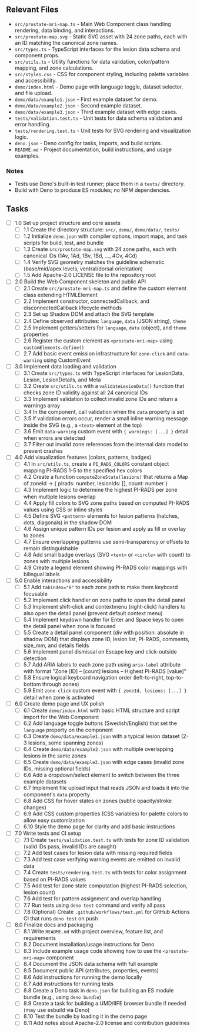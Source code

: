 ## Relevant Files

- `src/prostate-mri-map.ts` - Main Web Component class handling rendering, data binding, and interactions.
- `src/prostate-map.svg` - Static SVG asset with 24 zone paths, each with an ID matching the canonical zone names.
- `src/types.ts` - TypeScript interfaces for the lesion data schema and component props.
- `src/utils.ts` - Utility functions for data validation, color/pattern mapping, and zone calculations.
- `src/styles.css` - CSS for component styling, including palette variables and accessibility.
- `demo/index.html` - Demo page with language toggle, dataset selector, and file upload.
- `demo/data/example1.json` - First example dataset for demo.
- `demo/data/example2.json` - Second example dataset.
- `demo/data/example3.json` - Third example dataset with edge cases.
- `tests/validation.test.ts` - Unit tests for data schema validation and error handling.
- `tests/rendering.test.ts` - Unit tests for SVG rendering and visualization logic.
- `deno.json` - Deno config for tasks, imports, and build scripts.
- `README.md` - Project documentation, build instructions, and usage examples.

### Notes

- Tests use Deno's built-in test runner; place them in a `tests/` directory.
- Build with Deno to produce ES modules; no NPM dependencies.

## Tasks

- [ ] 1.0 Set up project structure and core assets
  - [ ] 1.1 Create the directory structure: `src/`, `demo/`, `demo/data/`, `tests/`
  - [ ] 1.2 Initialize `deno.json` with compiler options, import maps, and task scripts for build, test, and bundle
  - [ ] 1.3 Create `src/prostate-map.svg` with 24 zone paths, each with canonical IDs (1Av, 1Ad, 1Bv, 1Bd, ..., 4Cv, 4Cd)
  - [ ] 1.4 Verify SVG geometry matches the guideline schematic (base/mid/apex levels, ventral/dorsal orientation)
  - [ ] 1.5 Add Apache-2.0 LICENSE file to the repository root

- [ ] 2.0 Build the Web Component skeleton and public API
  - [ ] 2.1 Create `src/prostate-mri-map.ts` and define the custom element class extending HTMLElement
  - [ ] 2.2 Implement constructor, connectedCallback, and disconnectedCallback lifecycle methods
  - [ ] 2.3 Set up Shadow DOM and attach the SVG template
  - [ ] 2.4 Define observed attributes: `language`, `data` (JSON string), `theme`
  - [ ] 2.5 Implement getters/setters for `language`, `data` (object), and `theme` properties
  - [ ] 2.6 Register the custom element as `<prostate-mri-map>` using `customElements.define()`
  - [ ] 2.7 Add basic event emission infrastructure for `zone-click` and `data-warning` using CustomEvent

- [ ] 3.0 Implement data loading and validation
  - [ ] 3.1 Create `src/types.ts` with TypeScript interfaces for LesionData, Lesion, LesionDetails, and Meta
  - [ ] 3.2 Create `src/utils.ts` with a `validateLesionData()` function that checks zone ID validity against all 24 canonical IDs
  - [ ] 3.3 Implement validation to collect invalid zone IDs and return a warnings array
  - [ ] 3.4 In the component, call validation when the `data` property is set
  - [ ] 3.5 If validation errors occur, render a small inline warning message inside the SVG (e.g., a `<text>` element at the top)
  - [ ] 3.6 Emit `data-warning` custom event with `{ warnings: [...] }` detail when errors are detected
  - [ ] 3.7 Filter out invalid zone references from the internal data model to prevent crashes

- [ ] 4.0 Add visualization features (colors, patterns, badges)
  - [ ] 4.1 In `src/utils.ts`, create a `PI_RADS_COLORS` constant object mapping PI-RADS 1-5 to the specified hex colors
  - [ ] 4.2 Create a function `computeZoneState(lesions)` that returns a Map of zoneId → { pirads: number, lesionIds: [], count: number }
  - [ ] 4.3 Implement logic to determine the highest PI-RADS per zone when multiple lesions overlap
  - [ ] 4.4 Apply fill colors to SVG zone paths based on computed PI-RADS values using CSS or inline styles
  - [ ] 4.5 Define SVG `<pattern>` elements for lesion patterns (hatches, dots, diagonals) in the shadow DOM
  - [ ] 4.6 Assign unique pattern IDs per lesion and apply as fill or overlay to zones
  - [ ] 4.7 Ensure overlapping patterns use semi-transparency or offsets to remain distinguishable
  - [ ] 4.8 Add small badge overlays (SVG `<text>` or `<circle>` with count) to zones with multiple lesions
  - [ ] 4.9 Create a legend element showing PI-RADS color mappings with bilingual labels

- [ ] 5.0 Enable interactions and accessibility
  - [ ] 5.1 Add `tabindex="0"` to each zone path to make them keyboard focusable
  - [ ] 5.2 Implement click handler on zone paths to open the detail panel
  - [ ] 5.3 Implement shift-click and contextmenu (right-click) handlers to also open the detail panel (prevent default context menu)
  - [ ] 5.4 Implement keydown handler for Enter and Space keys to open the detail panel when zone is focused
  - [ ] 5.5 Create a detail panel component (div with position: absolute in shadow DOM) that displays zone ID, lesion list, PI-RADS, comments, size_mm, and details fields
  - [ ] 5.6 Implement panel dismissal on Escape key and click-outside detection
  - [ ] 5.7 Add ARIA labels to each zone path using `aria-label` attribute with format "Zone [ID] – [count] lesions – Highest PI-RADS [value]"
  - [ ] 5.8 Ensure logical keyboard navigation order (left-to-right, top-to-bottom through zones)
  - [ ] 5.9 Emit `zone-click` custom event with `{ zoneId, lesions: [...] }` detail when zone is activated

- [ ] 6.0 Create demo page and UX polish
  - [ ] 6.1 Create `demo/index.html` with basic HTML structure and script import for the Web Component
  - [ ] 6.2 Add language toggle buttons (Swedish/English) that set the `language` property on the component
  - [ ] 6.3 Create `demo/data/example1.json` with a typical lesion dataset (2-3 lesions, some spanning zones)
  - [ ] 6.4 Create `demo/data/example2.json` with multiple overlapping lesions in the same zones
  - [ ] 6.5 Create `demo/data/example3.json` with edge cases (invalid zone IDs, missing optional fields)
  - [ ] 6.6 Add a dropdown/select element to switch between the three example datasets
  - [ ] 6.7 Implement file upload input that reads JSON and loads it into the component's `data` property
  - [ ] 6.8 Add CSS for hover states on zones (subtle opacity/stroke changes)
  - [ ] 6.9 Add CSS custom properties (CSS variables) for palette colors to allow easy customization
  - [ ] 6.10 Style the demo page for clarity and add basic instructions

- [ ] 7.0 Write tests and CI setup
  - [ ] 7.1 Create `tests/validation.test.ts` with tests for zone ID validation (valid IDs pass, invalid IDs are caught)
  - [ ] 7.2 Add test cases for lesion data with missing required fields
  - [ ] 7.3 Add test case verifying warning events are emitted on invalid data
  - [ ] 7.4 Create `tests/rendering.test.ts` with tests for color assignment based on PI-RADS values
  - [ ] 7.5 Add test for zone state computation (highest PI-RADS selection, lesion count)
  - [ ] 7.6 Add test for pattern assignment and overlap handling
  - [ ] 7.7 Run tests using `deno test` command and verify all pass
  - [ ] 7.8 (Optional) Create `.github/workflows/test.yml` for GitHub Actions CI that runs `deno test` on push

- [ ] 8.0 Finalize docs and packaging
  - [ ] 8.1 Write `README.md` with project overview, feature list, and requirements
  - [ ] 8.2 Document installation/usage instructions for Deno
  - [ ] 8.3 Include example usage code showing how to use the `<prostate-mri-map>` component
  - [ ] 8.4 Document the JSON data schema with full example
  - [ ] 8.5 Document public API (attributes, properties, events)
  - [ ] 8.6 Add instructions for running the demo locally
  - [ ] 8.7 Add instructions for running tests
  - [ ] 8.8 Create a Deno task in `deno.json` for building an ES module bundle (e.g., using `deno bundle`)
  - [ ] 8.9 Create a task for building a UMD/IIFE browser bundle if needed (may use esbuild via Deno)
  - [ ] 8.10 Test the bundle by loading it in the demo page
  - [ ] 8.11 Add notes about Apache-2.0 license and contribution guidelines